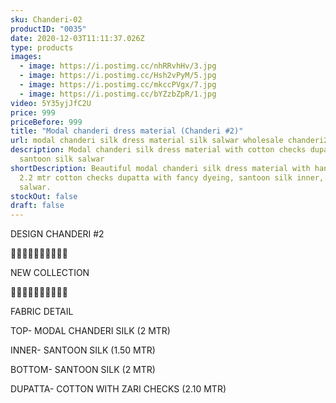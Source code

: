 ```yaml
---
sku: Chanderi-02
productID: "0035"
date: 2020-12-03T11:11:37.026Z
type: products
images:
  - image: https://i.postimg.cc/nhRRvhHv/3.jpg
  - image: https://i.postimg.cc/Hsh2vPyM/5.jpg
  - image: https://i.postimg.cc/mkccPVgx/7.jpg
  - image: https://i.postimg.cc/bYZzbZpR/1.jpg
video: 5Y35yjJfC2U
price: 999
priceBefore: 999
title: "Modal chanderi dress material (Chanderi #2)"
url: modal chanderi silk dress material silk salwar wholesale chanderi2
description: Modal chanderi silk dress material with cotton checks dupatta,
  santoon silk salwar
shortDescription: Beautiful modal chanderi silk dress material with handwork,
  2.2 mtr cotton checks dupatta with fancy dyeing, santoon silk inner, and
  salwar.
stockOut: false
draft: false
---
```

DESIGN CHANDERI #2

💐💐💐💐💐💐💐💐💐💐

NEW COLLECTION

🌷🌷🌷🌷🌷🌷🌷🌷🌷🌷

FABRIC DETAIL

TOP- MODAL CHANDERI SILK (2 MTR)

INNER- SANTOON SILK (1.50 MTR)

BOTTOM- SANTOON SILK (2 MTR)

DUPATTA- COTTON WITH ZARI CHECKS (2.10 MTR)